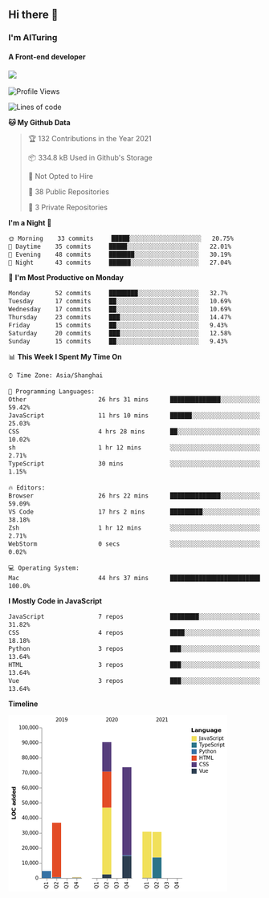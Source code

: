 ## Hi there 👋
### I'm AITuring
#### A Front-end developer

<img src="./dhx.gif" width="400px"/>

<!--START_SECTION:waka-->
![Profile Views](http://img.shields.io/badge/Profile%20Views-0-blue)

![Lines of code](https://img.shields.io/badge/From%20Hello%20World%20I%27ve%20Written-267348%20lines%20of%20code-blue)

**🐱 My Github Data** 

> 🏆 132 Contributions in the Year 2021
 > 
> 📦 334.8 kB Used in Github's Storage 
 > 
> 🚫 Not Opted to Hire
 > 
> 📜 38 Public Repositories 
 > 
> 🔑 3 Private Repositories  
 > 
**I'm a Night 🦉** 

```text
🌞 Morning    33 commits     █████░░░░░░░░░░░░░░░░░░░░   20.75% 
🌆 Daytime    35 commits     █████░░░░░░░░░░░░░░░░░░░░   22.01% 
🌃 Evening    48 commits     ███████░░░░░░░░░░░░░░░░░░   30.19% 
🌙 Night      43 commits     ██████░░░░░░░░░░░░░░░░░░░   27.04%

```
📅 **I'm Most Productive on Monday** 

```text
Monday       52 commits     ████████░░░░░░░░░░░░░░░░░   32.7% 
Tuesday      17 commits     ██░░░░░░░░░░░░░░░░░░░░░░░   10.69% 
Wednesday    17 commits     ██░░░░░░░░░░░░░░░░░░░░░░░   10.69% 
Thursday     23 commits     ███░░░░░░░░░░░░░░░░░░░░░░   14.47% 
Friday       15 commits     ██░░░░░░░░░░░░░░░░░░░░░░░   9.43% 
Saturday     20 commits     ███░░░░░░░░░░░░░░░░░░░░░░   12.58% 
Sunday       15 commits     ██░░░░░░░░░░░░░░░░░░░░░░░   9.43%

```


📊 **This Week I Spent My Time On** 

```text
⌚︎ Time Zone: Asia/Shanghai

💬 Programming Languages: 
Other                    26 hrs 31 mins      ██████████████░░░░░░░░░░░   59.42% 
JavaScript               11 hrs 10 mins      ██████░░░░░░░░░░░░░░░░░░░   25.03% 
CSS                      4 hrs 28 mins       ██░░░░░░░░░░░░░░░░░░░░░░░   10.02% 
sh                       1 hr 12 mins        ░░░░░░░░░░░░░░░░░░░░░░░░░   2.71% 
TypeScript               30 mins             ░░░░░░░░░░░░░░░░░░░░░░░░░   1.15%

🔥 Editors: 
Browser                  26 hrs 22 mins      ██████████████░░░░░░░░░░░   59.09% 
VS Code                  17 hrs 2 mins       █████████░░░░░░░░░░░░░░░░   38.18% 
Zsh                      1 hr 12 mins        ░░░░░░░░░░░░░░░░░░░░░░░░░   2.71% 
WebStorm                 0 secs              ░░░░░░░░░░░░░░░░░░░░░░░░░   0.02%

💻 Operating System: 
Mac                      44 hrs 37 mins      █████████████████████████   100.0%

```

**I Mostly Code in JavaScript** 

```text
JavaScript               7 repos             ████████░░░░░░░░░░░░░░░░░   31.82% 
CSS                      4 repos             ████░░░░░░░░░░░░░░░░░░░░░   18.18% 
Python                   3 repos             ███░░░░░░░░░░░░░░░░░░░░░░   13.64% 
HTML                     3 repos             ███░░░░░░░░░░░░░░░░░░░░░░   13.64% 
Vue                      3 repos             ███░░░░░░░░░░░░░░░░░░░░░░   13.64%

```


**Timeline**

![Chart not found](https://raw.githubusercontent.com/AITuring/AITuring/main/charts/bar_graph.png) 


<!--END_SECTION:waka-->


